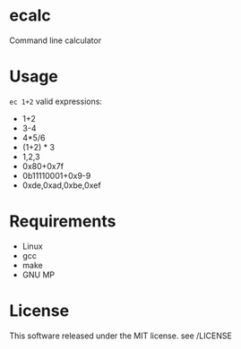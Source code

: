 # ecalc
Command line calculator

# Usage
`ec 1+2`
valid expressions:
* 1+2
* 3-4
* 4\*5/6
* (1+2) * 3
* 1,2,3
* 0x80+0x7f
* 0b11110001+0x9-9
* 0xde,0xad,0xbe,0xef

# Requirements
* Linux
* gcc
* make
* GNU MP

# License
This software released under the MIT license. see /LICENSE
